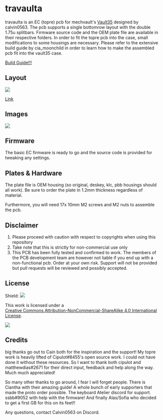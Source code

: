 # travaulta

travaulta is an EC (topre) pcb for mechvault's [Vault35](https://mechvault.net/products/vault-35-mini-keyboard) designed by calvin0563. The pcb supports a single bottomrow layout with the double 1.75u splitbars. Firmware source code and the OEM plate file are available in their respective folders. In order to fit the topre pcb into the case, small modifications to some housings are necessary. Please refer to the extensive build guide by cia\_moonchild in order to learn how to make the assembled pcb fit into the vault35 case.

[Build Guide!!!](https://imgur.com/a/L5vGjtF)

## Layout

![](https://github.com/calvin-mcd/travaulta/blob/main/Images/KLE.png)

[Link](http://www.keyboard-layout-editor.com/#/gists/d333b15956554a98cf3ed6f06e2de3bf)

## Images
  
![](https://github.com/calvin-mcd/travaulta/blob/main/Images/calvin.jpg)

## Firmware

The basic EC firmware is ready to go and the source code is provided for tweaking any settings.

## Plates & Hardware

The plate file is OEM housing (so original, deskey, klc, pbb housings should all work). Be sure to order the plate in 1.2mm thickness regardless of material.

Furthermore, you will need 17x 10mm M2 screws and M2 nuts to assemble the pcb.

## Disclaimer

1) Please proceed with caution with respect to copyrights when using this repository
2) Take note that this is strictly for non-commercial use only
3) This PCB has been fully tested and confirmed to work. The members of the PCB development team are however not liable if you end up with a non-functional pcb. Order at your own risk. Support will not be provided but pull requests will be reviewed and possibly accepted.

## License

Shield: [![](https://img.shields.io/badge/License-CC%20BY--NC--SA%204.0-lightgrey.svg)](http://creativecommons.org/licenses/by-nc-sa/4.0/)

This work is licensed under a  
[Creative Commons Attribution-NonCommercial-ShareAlike 4.0 International License](http://creativecommons.org/licenses/by-nc-sa/4.0/).

[![](https://licensebuttons.net/l/by-nc-sa/4.0/88x31.png)](http://creativecommons.org/licenses/by-nc-sa/4.0/)

## Credits

big thanks go out to Cain both for the inspiration and the support! My topre work is heavily lifted of Cipulot\#8455's open source work. I could not have done it without these resources. So I want to thank both cipulot and matthewdias\#2671 for their direct input, feedback and help along the way. Much much appreciated!

So many other thanks to go around, I fear I will forget people. There is Ciantha with their amazing guide! A whole bunch of early supporters that made the proto order possible. The keyboard Atelier discord for support. ssbb\#9052 with help with the firmware! And finally Alas/Sofia who decided to get a first GB for this on its feet!!

Any questions, contact Calvin0563 on Discord. 
